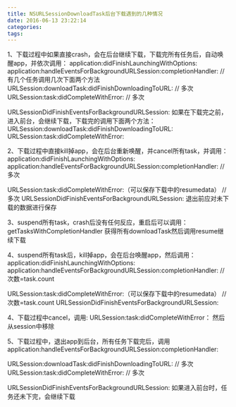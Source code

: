```yaml
---
title: NSURLSessionDownloadTask后台下载遇到的几种情况
date: 2016-06-13 23:22:14
categories:
tags:
---
```


<!--more-->


1、下载过程中如果直接crash，会在后台继续下载，下载完所有任务后，自动唤醒app，并依次调用：
application:didFinishLaunchingWithOptions:
application:handleEventsForBackgroundURLSession:completionHandler:
// 有几个任务调用几次下面两个方法
URLSession:downloadTask:didFinishDownloadingToURL: // 多次
URLSession:task:didCompleteWithError:   // 多次

URLSessionDidFinishEventsForBackgroundURLSession:
如果在下载完之前，进入前台，会继续下载，下载完的调用下面两个方法：
URLSession:downloadTask:didFinishDownloadingToURL:
URLSession:task:didCompleteWithError:


2、下载过程中直接kill掉app，会在后台重新唤醒，并cancel所有task，并调用：
application:didFinishLaunchingWithOptions:
application:handleEventsForBackgroundURLSession:completionHandler: // 多次

URLSession:task:didCompleteWithError:（可以保存下载中的resumedata） // 多次
URLSessionDidFinishEventsForBackgroundURLSession:
退出前应对未下载的数据进行保存

3、suspend所有task，crash后没有任何反应，重启后可以调用：
getTasksWithCompletionHandler
获得所有downloadTask然后调用resume继续下载

4、suspend所有task后，kill掉app，会在后台唤醒app，然后调用：
application:didFinishLaunchingWithOptions:
application:handleEventsForBackgroundURLSession:completionHandler: // 次数=task.count

URLSession:task:didCompleteWithError:（可以保存下载中的resumedata）  //次数=task.count
URLSessionDidFinishEventsForBackgroundURLSession:

4、下载过程中cancel，调用:
URLSession:task:didCompleteWithError：
然后从session中移除

5、下载过程中，退出app到后台，所有任务下载完后，调用
application:handleEventsForBackgroundURLSession:completionHandler:

URLSession:downloadTask:didFinishDownloadingToURL:   // 多次
URLSession:task:didCompleteWithError:				   // 多次

URLSessionDidFinishEventsForBackgroundURLSession:
如果进入前台时，任务还未下完，会继续下载

